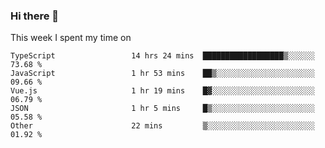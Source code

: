 ### Hi there 👋

<!--
**qiruohan/qiruohan** is a ✨ _special_ ✨ repository because its `README.md` (this file) appears on your GitHub profile.

Here are some ideas to get you started:

- 🔭 I’m currently working on ...
- 🌱 I’m currently learning ...
- 👯 I’m looking to collaborate on ...
- 🤔 I’m looking for help with ...
- 💬 Ask me about ...
- 📫 How to reach me: ...
- 😄 Pronouns: ...
- ⚡ Fun fact: ...
-->

This week I spent my time on 
<!--START_SECTION:waka-->

```text
TypeScript                 14 hrs 24 mins  ██████████████████▒░░░░░░   73.68 %
JavaScript                 1 hr 53 mins    ██▒░░░░░░░░░░░░░░░░░░░░░░   09.66 %
Vue.js                     1 hr 19 mins    █▓░░░░░░░░░░░░░░░░░░░░░░░   06.79 %
JSON                       1 hr 5 mins     █▒░░░░░░░░░░░░░░░░░░░░░░░   05.58 %
Other                      22 mins         ▒░░░░░░░░░░░░░░░░░░░░░░░░   01.92 %
```

<!--END_SECTION:waka-->
